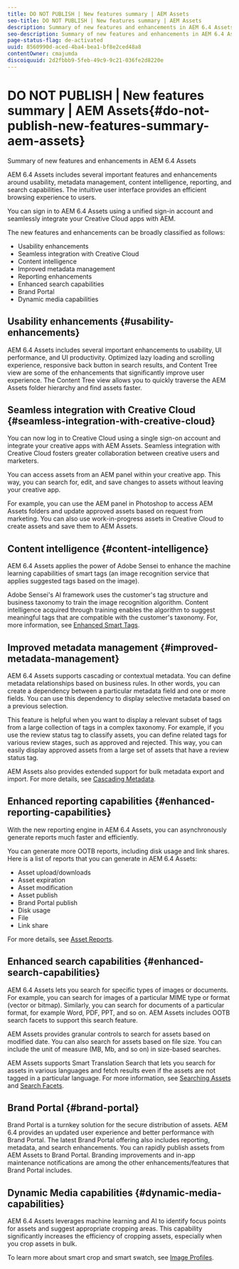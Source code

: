 ```yaml
---
title: DO NOT PUBLISH | New features summary | AEM Assets
seo-title: DO NOT PUBLISH | New features summary | AEM Assets
description: Summary of new features and enhancements in AEM 6.4 Assets
seo-description: Summary of new features and enhancements in AEM 6.4 Assets
page-status-flag: de-activated
uuid: 8560990d-aced-4ba4-bea1-bf8e2ced48a8
contentOwner: cmajumda
discoiquuid: 2d2fbbb9-5feb-49c9-9c21-036fe2d8220e
---
```


# DO NOT PUBLISH | New features summary | AEM Assets{#do-not-publish-new-features-summary-aem-assets}

Summary of new features and enhancements in AEM 6.4 Assets

AEM 6.4 Assets includes several important features and enhancements around usability, metadata management, content intelligence, reporting, and search capabilities. The intuitive user interface provides an efficient browsing experience to users.

You can sign in to AEM 6.4 Assets using a unified sign-in account and seamlessly integrate your Creative Cloud apps with AEM.

The new features and enhancements can be broadly classified as follows:

* Usability enhancements
* Seamless integration with Creative Cloud
* Content intelligence
* Improved metadata management
* Reporting enhancements
* Enhanced search capabilities
* Brand Portal
* Dynamic media capabilities

## Usability enhancements {#usability-enhancements}

AEM 6.4 Assets includes several important enhancements to usability, UI performance, and UI productivity. Optimized lazy loading and scrolling experience, responsive back button in search results, and Content Tree view are some of the enhancements that significantly improve user experience. The Content Tree view allows you to quickly traverse the AEM Assets folder hierarchy and find assets faster.

## Seamless integration with Creative Cloud {#seamless-integration-with-creative-cloud}

You can now log in to Creative Cloud using a single sign-on account and integrate your creative apps with AEM Assets. Seamless integration with Creative Cloud fosters greater collaboration between creative users and marketers.

You can access assets from an AEM panel within your creative app. This way, you can search for, edit, and save changes to assets without leaving your creative app.

For example, you can use the AEM panel in Photoshop to access AEM Assets folders and update approved assets based on request from marketing. You can also use work-in-progress assets in Creative Cloud to create assets and save them to AEM Assets.

## Content intelligence {#content-intelligence}

AEM 6.4 Assets applies the power of Adobe Sensei to enhance the machine learning capabilities of smart tags (an image recognition service that applies suggested tags based on the image).

Adobe Sensei's AI framework uses the customer's tag structure and business taxonomy to train the image recognition algorithm. Content intelligence acquired through training enables the algorithm to suggest meaningful tags that are compatible with the customer's taxonomy. For, more information, see [Enhanced Smart Tags](../../assets/using/enhanced-smart-tags.md).

## Improved metadata management {#improved-metadata-management}

AEM 6.4 Assets supports cascading or contextual metadata. You can define metadata relationships based on business rules. In other words, you can create a dependency between a particular metadata field and one or more fields. You can use this dependency to display selective metadata based on a previous selection.

This feature is helpful when you want to display a relevant subset of tags from a large collection of tags in a complex taxonomy. For example, if you use the review status tag to classify assets, you can define related tags for various review stages, such as approved and rejected. This way, you can easily display approved assets from a large set of assets that have a review status tag.

AEM Assets also provides extended support for bulk metadata export and import. For more details, see [Cascading Metadata](../../assets/using/cascading-metadata.md).

## Enhanced reporting capabilities {#enhanced-reporting-capabilities}

With the new reporting engine in AEM 6.4 Assets, you can asynchronously generate reports much faster and efficiently.

You can generate more OOTB reports, including disk usage and link shares. Here is a list of reports that you can generate in AEM 6.4 Assets:

* Asset upload/downloads
* Asset expiration
* Asset modification
* Asset publish
* Brand Portal publish
* Disk usage
* File
* Link share

For more details, see [Asset Reports](../../assets/using/asset-reports.md).

## Enhanced search capabilities {#enhanced-search-capabilities}

AEM 6.4 Assets lets you search for specific types of images or documents. For example, you can search for images of a particular MIME type or format (vector or bitmap). Similarly, you can search for documents of a particular format, for example Word, PDF, PPT, and so on. AEM Assets includes OOTB search facets to support this search feature.

AEM Assets provides granular controls to search for assets based on modified date. You can also search for assets based on file size. You can include the unit of measure (MB, Mb, and so on) in size-based searches.

AEM Assets supports Smart Translation Search that lets you search for assets in various languages and fetch results even if the assets are not tagged in a particular language. For more information, see [Searching Assets](../../assets/using/search-assets.md) and [Search Facets](../../assets/using/search-facets.md).

## Brand Portal {#brand-portal}

Brand Portal is a turnkey solution for the secure distribution of assets. AEM 6.4 provides an updated user experience and better performance with Brand Portal. The latest Brand Portal offering also includes reporting, metadata, and search enhancements. You can rapidly publish assets from AEM Assets to Brand Portal. Branding improvements and in-app maintenance notifications are among the other enhancements/features that Brand Portal includes.

## Dynamic Media capabilities {#dynamic-media-capabilities}

AEM 6.4 Assets leverages machine learning and AI to identify focus points for assets and suggest appropriate cropping areas. This capability significantly increases the efficiency of cropping assets, especially when you crop assets in bulk.

To learn more about smart crop and smart swatch, see [Image Profiles](../../assets/using/image-profiles.md).
